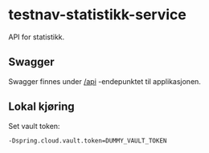 # testnav-statistikk-service
API for statistikk.

## Swagger
Swagger finnes under [/api](https://testnav-statistikk-service.dev.intern.nav.no/swagger) -endepunktet til applikasjonen.

## Lokal kjøring
Set vault token: 

```
-Dspring.cloud.vault.token=DUMMY_VAULT_TOKEN
```
